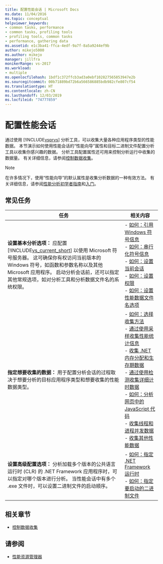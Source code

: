 ```yaml
---
title: 配置性能会话 | Microsoft Docs
ms.date: 11/04/2016
ms.topic: conceptual
helpviewer_keywords:
- common tasks, performance
- common tasks, profiling tools
- profiling tools, common tasks
- performance, gathering data
ms.assetid: e1c3ba41-ffca-4edf-9a7f-8a5a9244ef9b
author: mikejo5000
ms.author: mikejo
manager: jillfra
monikerRange: vs-2017
ms.workload:
- multiple
ms.openlocfilehash: 1bdf1c372ffcb3ad3a0ebf102827565853947e2b
ms.sourcegitcommit: 00b71889bd72b6a566586885bdb982cfe807cf54
ms.translationtype: HT
ms.contentlocale: zh-CN
ms.lasthandoff: 12/03/2019
ms.locfileid: "74777859"
---
```

# <a name="configure-performance-sessions"></a>配置性能会话
通过使用 [!INCLUDE[vsprvs](../code-quality/includes/vsprvs_md.md)] 分析工具，可以收集大量各种应用程序类型的性能数据。 本节演示如何使用性能会话的“性能向导”属性和目标二进制文件配置分析工具以收集你感兴趣的数据。 分析工具配置属性还可用来控制分析运行中收集的数据量。 有关详细信息，请参阅[控制数据收集](../profiling/controlling-data-collection.md)。

> [!NOTE]
> 在许多情况下，使用“性能向导”的默认属性是收集分析数据的一种有效方法。 有关详细信息，请参阅[性能分析初学者指南](../profiling/beginners-guide-to-performance-profiling.md)和[入门](../profiling/getting-started-with-performance-tools.md)。

## <a name="common-tasks"></a>常见任务

| 任务 | 相关内容 |
| - | - |
| **设置基本分析选项：** 应配置 [!INCLUDE[vs_current_short](../code-quality/includes/vs_current_short_md.md)] 以使用 Microsoft 符号服务器。 这可确保你有权访问当前版本的 Windows 符号，如函数和参数名称以及其他 Microsoft 应用程序。 启动分析会话前，还可以指定其他常规选项，如对分析工具和分析数据文件名的系统权限。 | -   [如何：引用 Windows 符号信息](../profiling/how-to-reference-windows-symbol-information.md)<br />-   [如何：串行化符号信息](../profiling/how-to-serialize-symbol-information.md)<br />-   [如何：设置当前会话](../profiling/how-to-set-the-current-session.md)<br />-   [如何：设置权限](../profiling/how-to-set-permissions.md)<br />-   [如何：设置性能数据文件名选项](../profiling/how-to-set-performance-data-file-name-options.md) |
| **指定想要收集的数据：** 用于配置分析会话的过程取决于想要分析的目标应用程序类型和想要收集的性能数据类型。 | -   [如何：选择收集方法](../profiling/how-to-choose-collection-methods.md)<br />-   [通过使用采样收集性能统计信息](../profiling/collecting-performance-statistics-by-using-sampling.md)<br />-   [收集 .NET 内存分配和生存期数据](../profiling/collecting-dotnet-memory-allocation-and-lifetime-data.md)<br />-   [通过使用检测收集详细计时数据](../profiling/collecting-detailed-timing-data-by-using-instrumentation.md)<br />-   [如何：分析网页中的 JavaScript 代码](../profiling/how-to-profile-javascript-code-in-web-pages.md)<br />-   [收集线程和进程并发数据](../profiling/collecting-thread-and-process-concurrency-data.md)<br />-   [收集其他性能数据](../profiling/collecting-additional-performance-data.md) |
| **设置高级配置选项：** 分析加载多个版本的公共语言运行时 (CLR) 的 .NET Framework 应用程序时，可以指定对哪个版本进行分析。 当性能会话中有多个 .exe 文件时，可以设置二进制文件的启动顺序。 | -   [如何：指定 .NET Framework 运行时](../profiling/how-to-specify-the-dotnet-framework-runtime.md)<br />-   [如何：指定要启动的二进制文件](../profiling/how-to-specify-the-binary-to-start.md) |

## <a name="related-sections"></a>相关章节
- [控制数据收集](../profiling/controlling-data-collection.md)

## <a name="see-also"></a>请参阅
- [性能资源管理器](../profiling/performance-explorer.md)
